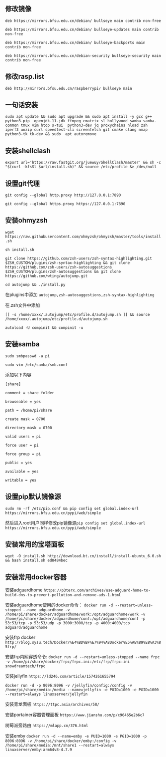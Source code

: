## 修改镜像


`deb https://mirrors.bfsu.edu.cn/debian/ bullseye main contrib non-free`

`deb https://mirrors.bfsu.edu.cn/debian/ bullseye-updates main contrib non-free`

`deb https://mirrors.bfsu.edu.cn/debian/ bullseye-backports main contrib non-free`

`deb https://mirrors.bfsu.edu.cn/debian-security bullseye-security main contrib non-free`

## 修改rasp.list

`deb http://mirrors.bfsu.edu.cn/raspberrypi/ bullseye main`

## 一句话安装

`sudo apt update && sudo apt upgrade && sudo apt install -y gcc g++ python3-pip 
openjdk-11-jdk ffmpeg cmatrix sl hollywood samba samba-common tmux vim htop s-tui 
python3-dev jq proxychains nload zsh iperf3 unzip curl speedtest-cli screenfetch git cmake clang nmap python3-tk tk-dev && sudo 
apt autoremove`

## 安装shellclash

`export url='https://raw.fastgit.org/juewuy/ShellClash/master' && sh -c "$(curl -kfsSl $url/install.sh)" && source /etc/profile &> /dev/null`

## 设置git代理

`git config --global http.proxy http://127.0.0.1:7890`

`git config --global https.proxy https://127.0.0.1:7890`

## 安装ohmyzsh

`wget https://raw.githubusercontent.com/ohmyzsh/ohmyzsh/master/tools/install.sh`

`sh install.sh`

`git clone https://github.com/zsh-users/zsh-syntax-highlighting.git $ZSH_CUSTOM/plugins/zsh-syntax-highlighting && git clone https://github.com/zsh-users/zsh-autosuggestions $ZSH_CUSTOM/plugins/zsh-autosuggestions && git clone https://github.com/wting/autojump.git`

`cd autojump && ./install.py`

在plugins中添加
`autojump,zsh-autosuggestions,zsh-syntax-highlighting`

在.zsh文件中添加

`[[ -s /home/xxxx/.autojump/etc/profile.d/autojump.sh ]] && source /home/xxxx/.autojump/etc/profile.d/autojump.sh`

`autoload -U compinit && compinit -u`

## 安装samba

`sudo smbpasswd -a pi`

`sudo vim /etc/samba/smb.conf`

添加以下内容

`[share]`

`comment = share folder`

`browseable = yes`

`path = /home/pi/share`

`create mask = 0700`

`directory mask = 0700`

`valid users = pi`

`force user = pi`

`force group = pi`

`public = yes`

`available = yes`

`writable = yes`

## 设置pip默认镜像源

`sudo rm -rf /etc/pip.conf && pip config set global.index-url https://mirrors.bfsu.edu.cn/pypi/web/simple`

然后进入root用户同样修改pip镜像源`pip config set global.index-url https://mirrors.bfsu.edu.cn/pypi/web/simple`

## 安装常用的宝塔面板

`wget -O install.sh http://download.bt.cn/install/install-ubuntu_6.0.sh && bash install.sh ed8484bec`

## 安装常用docker容器

安装adguardhome `https://p3terx.com/archives/use-adguard-home-to-build-dns-to-prevent-pollution-and-remove-ads-1.html`

安装adguardhome使用的docker命令：
`docker run -d --restart=unless-stopped --name adguardhome -v /home/pi/share/docker/adguardhome/work:/opt/adguardhome/work -v /home/pi/share/docker/adguardhome/conf:/opt/adguardhome/conf -p 53:53/tcp -p 53:53/udp -p 3000:3000/tcp -p 4000:4000/tcp adguard/adguardhome`

安装frp docker `http://blog.sysu.tech/Docker/%E4%BD%BF%E7%94%A8Docker%E5%AE%89%E8%A3%85frp/`

安装frp内网穿透命令:
`docker run -d --restart=unless-stopped --name frpc -v /home/pi/share/docker/frpc/frpc.ini:/etc/frp/frpc:ini snowdreamtech/frpc`

安装jellyfin `https://ld246.com/article/1574261655794`

`docker run -d -p 8096:8096 -v /jellyfin/config:/config -v /home/pi/share/media:/media --name=jellyfin -e PUID=1000 -e PGID=1000 --restart=always linuxserver/jellyfin`

安装青龙面板 `https://ttpc.asia/archives/58/`

安装portainer容器管理面板 `https://www.jianshu.com/p/c96465e2b6c7`

树莓派旁路由 `https://mlapp.cn/376.html`

安装emby `docker run -d --name=emby -e PUID=1000 -e PGID=1000 -p 8096:8096 -v /home/pi/share/docker/emby:/config -v /home/pi/share/media:/mnt/share1 --restart=always linuxserver/emby:arm64v8-4.7.9`
